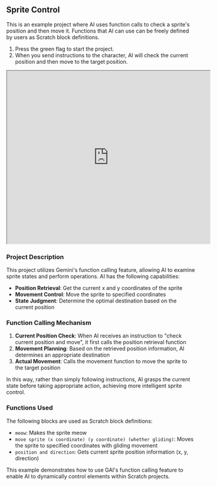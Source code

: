 ## Sprite Control

This is an example project where AI uses function calls to check a sprite's position and then move it.
Functions that AI can use can be freely defined by users as Scratch block definitions.

1. Press the green flag to start the project.
2. When you send instructions to the character, AI will check the current position and then move to the target position.

<iframe src="https://xcratch.github.io/editor/player#https://yokobond.github.io/xcx-gai/docs/gai-sprite_control.sb3" width="540px" height="460px"></iframe>

### Project Description
This project utilizes Gemini's function calling feature, allowing AI to examine sprite states and perform operations.
AI has the following capabilities:

- **Position Retrieval**: Get the current x and y coordinates of the sprite
- **Movement Control**: Move the sprite to specified coordinates
- **State Judgment**: Determine the optimal destination based on the current position

### Function Calling Mechanism
1. **Current Position Check**: When AI receives an instruction to "check current position and move", it first calls the position retrieval function
2. **Movement Planning**: Based on the retrieved position information, AI determines an appropriate destination
3. **Actual Movement**: Calls the movement function to move the sprite to the target position

In this way, rather than simply following instructions, AI grasps the current state before taking appropriate action, achieving more intelligent sprite control.

### Functions Used
The following blocks are used as Scratch block definitions:

- `meow`: Makes the sprite meow
- `move sprite (x coordinate) (y coordinate) (whether gliding)`: Moves the sprite to specified coordinates with gliding movement
- `position and direction`: Gets current sprite position information (x, y, direction)

This example demonstrates how to use GAI's function calling feature to enable AI to dynamically control elements within Scratch projects.
